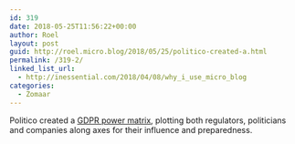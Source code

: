 ```yaml
---
id: 319
date: 2018-05-25T11:56:22+00:00
author: Roel
layout: post
guid: http://roel.micro.blog/2018/05/25/politico-created-a.html
permalink: /319-2/
linked_list_url:
  - http://inessential.com/2018/04/08/why_i_use_micro_blog
categories:
  - Zomaar
---
```

Politico created a [GDPR power matrix](https://www.politico.eu/interactive/gdpr-power-matrix-europe-privacy-regime-defined-big-players/), plotting both regulators, politicians and companies along axes for their influence and preparedness.  